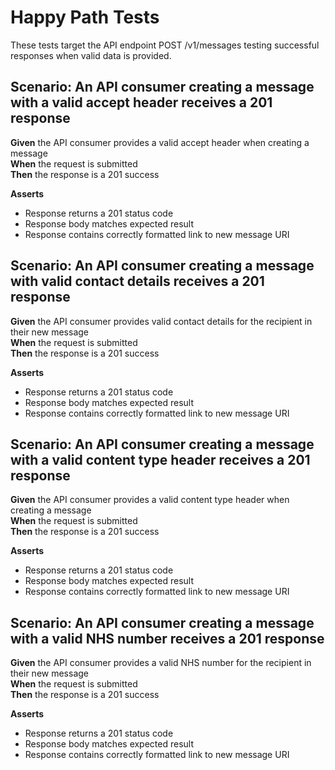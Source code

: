 # Happy Path Tests

These tests target the API endpoint POST /v1/messages testing successful responses when valid data is provided.


## Scenario: An API consumer creating a message with a valid accept header receives a 201 response

**Given** the API consumer provides a valid accept header when creating a message
<br/>
**When** the request is submitted
<br/>
**Then** the response is a 201 success
<br/>

**Asserts**
- Response returns a 201 status code
- Response body matches expected result
- Response contains correctly formatted link to new message URI


## Scenario: An API consumer creating a message with valid contact details receives a 201 response

**Given** the API consumer provides valid contact details for the recipient in their new message
<br/>
**When** the request is submitted
<br/>
**Then** the response is a 201 success
<br/>

**Asserts**
- Response returns a 201 status code
- Response body matches expected result
- Response contains correctly formatted link to new message URI


## Scenario: An API consumer creating a message with a valid content type header receives a 201 response

**Given** the API consumer provides a valid content type header when creating a message
<br/>
**When** the request is submitted
<br/>
**Then** the response is a 201 success
<br/>

**Asserts**
- Response returns a 201 status code
- Response body matches expected result
- Response contains correctly formatted link to new message URI


## Scenario: An API consumer creating a message with a valid NHS number receives a 201 response

**Given** the API consumer provides a valid NHS number for the recipient in their new message
<br/>
**When** the request is submitted
<br/>
**Then** the response is a 201 success
<br/>

**Asserts**
- Response returns a 201 status code
- Response body matches expected result
- Response contains correctly formatted link to new message URI

